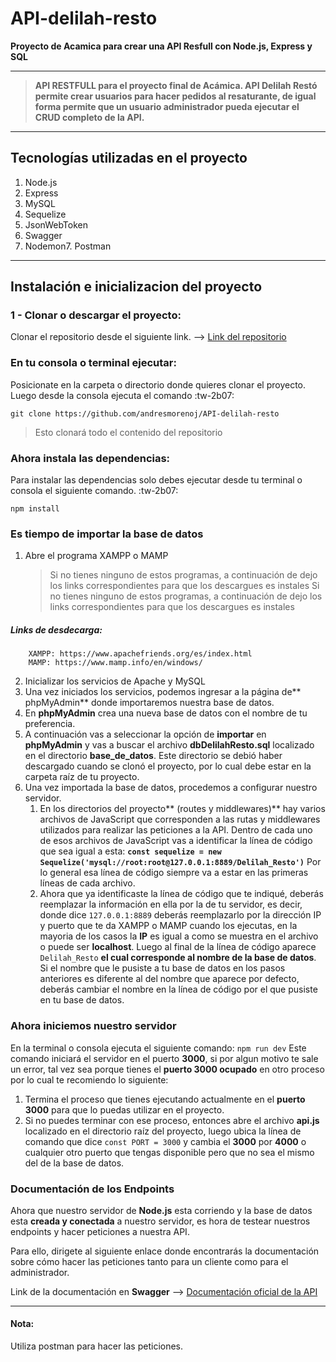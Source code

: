 # API-delilah-resto

**Proyecto de Acamica para crear una API Resfull con Node.js, Express y SQL**

---

> **API RESTFULL para el proyecto final de Acámica. API Delilah Restó permite crear usuarios para hacer pedidos al resaturante, de igual forma permite que un usuario administrador pueda ejecutar el CRUD completo de la API.**

---

## Tecnologías utilizadas en el proyecto

1. Node.js
2. Express
3. MySQL
4. Sequelize
5. JsonWebToken
6. Swagger
7. Nodemon7. Postman

---

## Instalación e inicializacion del proyecto

### 1 - Clonar o descargar el proyecto:

Clonar el repositorio desde el siguiente link. --> [Link del repositorio](http://https://github.com/andresmorenoj/API-delilah-resto "Link del repositorio")

### En tu consola o terminal ejecutar:

Posicionate en la carpeta o directorio donde quieres clonar el proyecto.
Luego desde la consola ejecuta el comando :tw-2b07:

    git clone https://github.com/andresmorenoj/API-delilah-resto

> Esto clonará todo el contenido del repositorio

### Ahora instala las dependencias:

Para instalar las dependencias solo debes ejecutar desde tu terminal o consola el siguiente comando.
:tw-2b07:

    npm install

### Es tiempo de importar la base de datos

1. Abre el programa XAMPP o MAMP
   > Si no tienes ninguno de estos programas, a continuación de dejo los links correspondientes para que los descargues es instales Si no tienes ninguno de estos programas, a continuación de dejo los links correspondientes para que los descargues es instales

##### **Links de desdecarga:**

    	XAMPP: https://www.apachefriends.org/es/index.html
    	MAMP: https://www.mamp.info/en/windows/

2. Inicializar los servicios de Apache y MySQL
3. Una vez iniciados los servicios, podemos ingresar a la página de** phpMyAdmin** donde importaremos nuestra base de datos.
4. En **phpMyAdmin** crea una nueva base de datos con el nombre de tu preferencia.
5. A continuación vas a seleccionar la opción de **importar** en **phpMyAdmin** y vas a buscar el archivo **dbDelilahResto.sql** localizado en el directorio **base_de_datos**. Este directorio se debió haber descargado cuando se clonó el proyecto, por lo cual debe estar en la carpeta raíz de tu proyecto.
6. Una vez importada la base de datos, procedemos a configurar nuestro servidor.
   1. En los directorios del proyecto** (routes y middlewares)** hay varios archivos de JavaScript que corresponden a las rutas y middlewares utilizados para realizar las peticiones a la API. Dentro de cada uno de esos archivos de JavaScript vas a identificar la línea de código que sea igual a esta: **`const sequelize = new Sequelize('mysql://root:root@127.0.0.1:8889/Delilah_Resto')`** Por lo general esa línea de código siempre va a estar en las primeras líneas de cada archivo.
   2. Ahora que ya identificaste la línea de código que te indiqué, deberás reemplazar la información en ella por la de tu servidor, es decir, donde dice `127.0.0.1:8889` deberás reemplazarlo por la dirección IP y puerto que te da XAMPP o MAMP cuando los ejecutas, en la mayoria de los casos la **IP** es igual a como se muestra en el archivo o puede ser **localhost**. Luego al final de la línea de código aparece `Delilah_Resto` **el cual corresponde al nombre de la base de datos**. Si el nombre que le pusiste a tu base de datos en los pasos anteriores es diferente al del nombre que aparece por defecto, deberás cambiar el nombre en la línea de código por el que pusiste en tu base de datos.

### Ahora iniciemos nuestro servidor

En la terminal o consola ejecuta el siguiente comando:
`npm run dev`
Este comando iniciará el servidor en el puerto **3000**, si por algun motivo te sale un error, tal vez sea porque tienes el **puerto 3000 ocupado** en otro proceso por lo cual te recomiendo lo siguiente:

1. Termina el proceso que tienes ejecutando actualmente en el **puerto 3000** para que lo puedas utilizar en el proyecto.
2. Si no puedes terminar con ese proceso, entonces abre el archivo **api.js** localizado en el directorio raíz del proyecto, luego ubica la línea de comando que dice `const PORT = 3000` y cambia el **3000** por **4000** o cualquier otro puerto que tengas disponible pero que no sea el mismo del de la base de datos.

### Documentación de los Endpoints

Ahora que nuestro servidor de **Node.js** esta corriendo y la base de datos esta **creada y conectada** a nuestro servidor, es hora de testear nuestros endpoints y hacer peticiones a nuestra API.

Para ello, dirigete al siguiente enlace donde encontrarás la documentación sobre cómo hacer las peticiones tanto para un cliente como para el administrador.

Link de la documentación en **Swagger** --> [Documentación oficial de la API](https://app.swaggerhub.com/apis-docs/andresmorenoj/API_Delilah-Resto_Andres-Moreno/1.0.0 "Documentación oficial de la API")

---

#### Nota:

Utiliza postman para hacer las peticiones.
